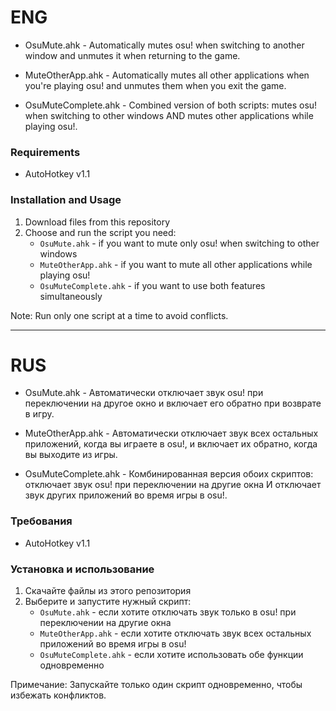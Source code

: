 # ENG

- OsuMute.ahk - Automatically mutes osu! when switching to another window and unmutes it when returning to the game.

- MuteOtherApp.ahk - Automatically mutes all other applications when you're playing osu! and unmutes them when you exit the game.

- OsuMuteComplete.ahk - Combined version of both scripts: mutes osu! when switching to other windows AND mutes other applications while playing osu!.

### Requirements

- AutoHotkey v1.1

### Installation and Usage

1. Download files from this repository
2. Choose and run the script you need:
   - `OsuMute.ahk` - if you want to mute only osu! when switching to other windows
   - `MuteOtherApp.ahk` - if you want to mute all other applications while playing osu!
   - `OsuMuteComplete.ahk` - if you want to use both features simultaneously

Note: Run only one script at a time to avoid conflicts.

---

# RUS

- OsuMute.ahk - Автоматически отключает звук osu! при переключении на другое окно и включает его обратно при возврате в игру.

- MuteOtherApp.ahk - Автоматически отключает звук всех остальных приложений, когда вы играете в osu!, и включает их обратно, когда вы выходите из игры.

- OsuMuteComplete.ahk - Комбинированная версия обоих скриптов: отключает звук osu! при переключении на другие окна И отключает звук других приложений во время игры в osu!.

### Требования

- AutoHotkey v1.1

### Установка и использование

1. Скачайте файлы из этого репозитория
2. Выберите и запустите нужный скрипт:
   - `OsuMute.ahk` - если хотите отключать звук только в osu! при переключении на другие окна
   - `MuteOtherApp.ahk` - если хотите отключать звук всех остальных приложений во время игры в osu!
   - `OsuMuteComplete.ahk` - если хотите использовать обе функции одновременно

Примечание: Запускайте только один скрипт одновременно, чтобы избежать конфликтов.
